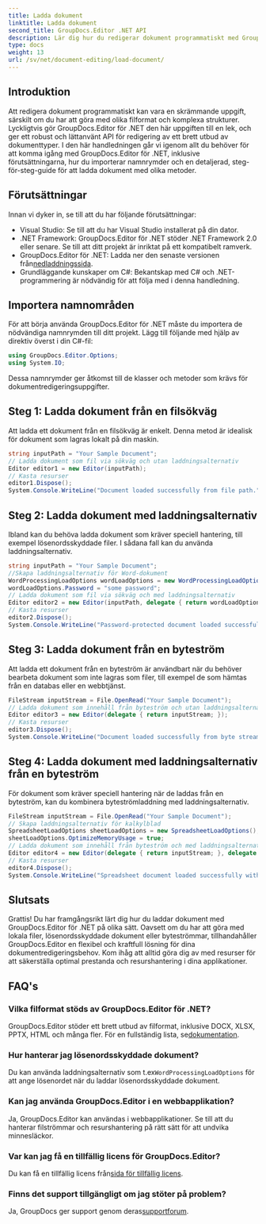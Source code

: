 ```yaml
---
title: Ladda dokument
linktitle: Ladda dokument
second_title: GroupDocs.Editor .NET API
description: Lär dig hur du redigerar dokument programmatiskt med GroupDocs.Editor för .NET. Steg-för-steg-guide för att ladda dokument, hantera lösenordsskyddade filer och mer.
type: docs
weight: 13
url: /sv/net/document-editing/load-document/
---
```

## Introduktion
Att redigera dokument programmatiskt kan vara en skrämmande uppgift, särskilt om du har att göra med olika filformat och komplexa strukturer. Lyckligtvis gör GroupDocs.Editor för .NET den här uppgiften till en lek, och ger ett robust och lättanvänt API för redigering av ett brett utbud av dokumenttyper. I den här handledningen går vi igenom allt du behöver för att komma igång med GroupDocs.Editor för .NET, inklusive förutsättningarna, hur du importerar namnrymder och en detaljerad, steg-för-steg-guide för att ladda dokument med olika metoder.
## Förutsättningar
Innan vi dyker in, se till att du har följande förutsättningar:
- Visual Studio: Se till att du har Visual Studio installerat på din dator.
- .NET Framework: GroupDocs.Editor för .NET stöder .NET Framework 2.0 eller senare. Se till att ditt projekt är inriktat på ett kompatibelt ramverk.
-  GroupDocs.Editor för .NET: Ladda ner den senaste versionen från[nedladdningssida](https://releases.groupdocs.com/editor/net/).
- Grundläggande kunskaper om C#: Bekantskap med C# och .NET-programmering är nödvändig för att följa med i denna handledning.
## Importera namnområden
För att börja använda GroupDocs.Editor för .NET måste du importera de nödvändiga namnrymden till ditt projekt. Lägg till följande med hjälp av direktiv överst i din C#-fil:
```csharp
using GroupDocs.Editor.Options;
using System.IO;
```
Dessa namnrymder ger åtkomst till de klasser och metoder som krävs för dokumentredigeringsuppgifter.
## Steg 1: Ladda dokument från en filsökväg
Att ladda ett dokument från en filsökväg är enkelt. Denna metod är idealisk för dokument som lagras lokalt på din maskin.

```csharp
string inputPath = "Your Sample Document";
// Ladda dokument som fil via sökväg och utan laddningsalternativ
Editor editor1 = new Editor(inputPath);
// Kasta resurser
editor1.Dispose();
System.Console.WriteLine("Document loaded successfully from file path.");
```
## Steg 2: Ladda dokument med laddningsalternativ
Ibland kan du behöva ladda dokument som kräver speciell hantering, till exempel lösenordsskyddade filer. I sådana fall kan du använda laddningsalternativ.

```csharp
string inputPath = "Your Sample Document";
//Skapa laddningsalternativ för Word-dokument
WordProcessingLoadOptions wordLoadOptions = new WordProcessingLoadOptions();
wordLoadOptions.Password = "some password";
// Ladda dokument som fil via sökväg och med laddningsalternativ
Editor editor2 = new Editor(inputPath, delegate { return wordLoadOptions; });
// Kasta resurser
editor2.Dispose();
System.Console.WriteLine("Password-protected document loaded successfully.");
```
## Steg 3: Ladda dokument från en byteström
Att ladda ett dokument från en byteström är användbart när du behöver bearbeta dokument som inte lagras som filer, till exempel de som hämtas från en databas eller en webbtjänst.

```csharp
FileStream inputStream = File.OpenRead("Your Sample Document");
// Ladda dokument som innehåll från byteström och utan laddningsalternativ
Editor editor3 = new Editor(delegate { return inputStream; });
// Kasta resurser
editor3.Dispose();
System.Console.WriteLine("Document loaded successfully from byte stream.");
```
## Steg 4: Ladda dokument med laddningsalternativ från en byteström
För dokument som kräver speciell hantering när de laddas från en byteström, kan du kombinera byteströmladdning med laddningsalternativ.

```csharp
FileStream inputStream = File.OpenRead("Your Sample Document");
// Skapa laddningsalternativ för kalkylblad
SpreadsheetLoadOptions sheetLoadOptions = new SpreadsheetLoadOptions();
sheetLoadOptions.OptimizeMemoryUsage = true;
// Ladda dokument som innehåll från byteström och med laddningsalternativ
Editor editor4 = new Editor(delegate { return inputStream; }, delegate { return sheetLoadOptions; });
// Kasta resurser
editor4.Dispose();
System.Console.WriteLine("Spreadsheet document loaded successfully with load options.");
```
## Slutsats
Grattis! Du har framgångsrikt lärt dig hur du laddar dokument med GroupDocs.Editor för .NET på olika sätt. Oavsett om du har att göra med lokala filer, lösenordsskyddade dokument eller byteströmmar, tillhandahåller GroupDocs.Editor en flexibel och kraftfull lösning för dina dokumentredigeringsbehov. Kom ihåg att alltid göra dig av med resurser för att säkerställa optimal prestanda och resurshantering i dina applikationer.
## FAQ's
### Vilka filformat stöds av GroupDocs.Editor för .NET?
 GroupDocs.Editor stöder ett brett utbud av filformat, inklusive DOCX, XLSX, PPTX, HTML och många fler. För en fullständig lista, se[dokumentation](https://reference.groupdocs.com/editor/net/).
### Hur hanterar jag lösenordsskyddade dokument?
 Du kan använda laddningsalternativ som t.ex`WordProcessingLoadOptions` för att ange lösenordet när du laddar lösenordsskyddade dokument.
### Kan jag använda GroupDocs.Editor i en webbapplikation?
Ja, GroupDocs.Editor kan användas i webbapplikationer. Se till att du hanterar filströmmar och resurshantering på rätt sätt för att undvika minnesläckor.
### Var kan jag få en tillfällig licens för GroupDocs.Editor?
 Du kan få en tillfällig licens från[sida för tillfällig licens](https://purchase.groupdocs.com/temporary-license/).
### Finns det support tillgängligt om jag stöter på problem?
 Ja, GroupDocs ger support genom deras[supportforum](https://forum.groupdocs.com/c/editor/20).